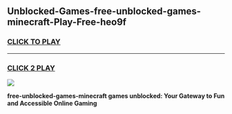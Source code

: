 
## Unblocked-Games-free-unblocked-games-minecraft-Play-Free-heo9f
<h3>
<a href="https://premium76.site?title=free-unblocked-games-minecraft&ref=10A">CLICK TO PLAY</a></h3>
<hr>

<h3>
<a href="https://premium76.site?title=free-unblocked-games-minecraft&ref=10A">CLICK 2 PLAY</a>
  
</h3>

<a href="https://premium76.site?title=free-unblocked-games-minecraft&ref=10A"><img src="https://clearcache.store/games.png"></a>


**free-unblocked-games-minecraft games unblocked: Your Gateway to Fun and Accessible Online Gaming**
